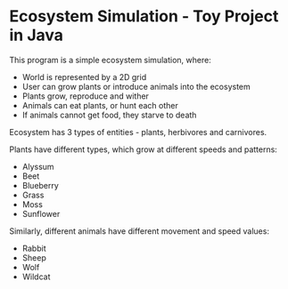 # Ecosystem Simulation - Toy Project in Java
This program is a simple ecosystem simulation, where:
* World is represented by a 2D grid
* User can grow plants or introduce animals into the ecosystem
* Plants grow, reproduce and wither
* Animals can eat plants, or hunt each other
* If animals cannot get food, they starve to death
  
Ecosystem has 3 types of entities - plants, herbivores and carnivores.

Plants have different types, which grow at different speeds and patterns:
* Alyssum
* Beet
* Blueberry
* Grass
* Moss
* Sunflower

Similarly, different animals have different movement and speed values:
* Rabbit
* Sheep
* Wolf
* Wildcat
